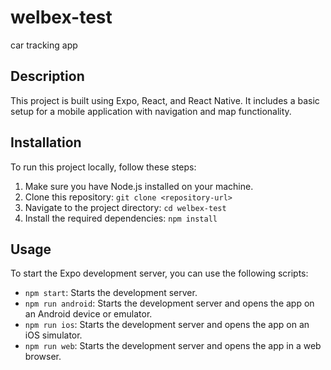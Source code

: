 # welbex-test

car tracking app

## Description

This project is built using Expo, React, and React Native. It includes a basic setup for a mobile application with navigation and map functionality.

## Installation

To run this project locally, follow these steps:

1. Make sure you have Node.js installed on your machine.
2. Clone this repository: `git clone <repository-url>`
3. Navigate to the project directory: `cd welbex-test`
4. Install the required dependencies: `npm install`

## Usage

To start the Expo development server, you can use the following scripts:

- `npm start`: Starts the development server.
- `npm run android`: Starts the development server and opens the app on an Android device or emulator.
- `npm run ios`: Starts the development server and opens the app on an iOS simulator.
- `npm run web`: Starts the development server and opens the app in a web browser.
